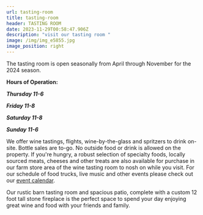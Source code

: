 ```yaml
---
url: tasting-room
title: tasting-room
header: TASTING ROOM
date: 2023-11-29T00:58:47.906Z
description: "visit our tasting room "
image: /img/img_e5855.jpg
image_position: right
---
```

The tasting room is open seasonally from April through November for the 2024 season.

**Hours of Operation:**

***Thursday 11-6***

***Friday 11-8***

***Saturday 11-8***

***Sunday 11-6***

We offer wine tastings, flights, wine-by-the-glass and spritzers to drink on-site. Bottle sales are to-go. No outside food or drink is allowed on the property. If you're hungry, a robust selection of specialty foods, locally sourced meats, cheeses and other treats are also available for purchase in our farm store area of the wine tasting room to nosh on while you visit. For our schedule of food trucks, live music and other events please check out our [event calendar](https://peacelovevinonew.netlify.app/events#calendar).

Our rustic barn tasting room and spacious patio, complete with a custom 12 foot tall stone fireplace is the perfect space to spend your day enjoying great wine and food with your friends and family.